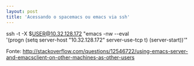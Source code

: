 ```yaml
---
layout: post
title: 'Acessando o spacemacs ou emacs via ssh'
--- 
```


ssh -t -X $USER@10.32.128.172 "emacs -nw --eval \
'(progn (setq server-host \"10.32.128.172\" server-use-tcp t) (server-start))'"

Fonte: http://stackoverflow.com/questions/12546722/using-emacs-server-and-emacsclient-on-other-machines-as-other-users
